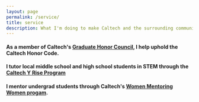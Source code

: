 ```yaml
---
layout: page
permalink: /service/
title: service
description: What I'm doing to make Caltech and the surrounding community a better place
---
```


#### As a member of Caltech's [Graduate Honor Council](http://www.gradoffice.caltech.edu/current/hc), I help uphold the Caltech Honor Code.

#### I tutor local middle school and high school students in STEM through the [Caltech Y Rise Program](https://caltechy.org/programs_services/tutoring/)

#### I mentor undergrad students through Caltech's [Women Mentoring Women progam](http://diversitycenter.caltech.edu/programs/mentoring).
